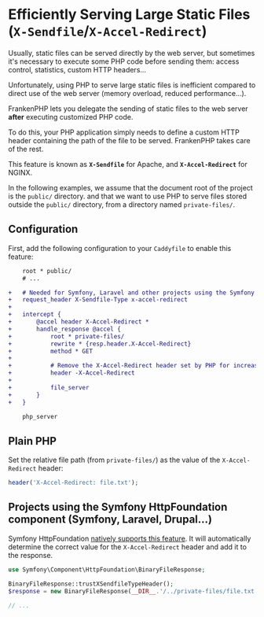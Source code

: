 # Efficiently Serving Large Static Files (`X-Sendfile`/`X-Accel-Redirect`)

Usually, static files can be served directly by the web server,
but sometimes it's necessary to execute some PHP code before sending them:
access control, statistics, custom HTTP headers...

Unfortunately, using PHP to serve large static files is inefficient compared to
direct use of the web server (memory overload, reduced performance...).

FrankenPHP lets you delegate the sending of static files to the web server
**after** executing customized PHP code.

To do this, your PHP application simply needs to define a custom HTTP header
containing the path of the file to be served. FrankenPHP takes care of the rest.

This feature is known as **`X-Sendfile`** for Apache, and **`X-Accel-Redirect`** for NGINX.

In the following examples, we assume that the document root of the project is the `public/` directory.
and that we want to use PHP to serve files stored outside the `public/` directory,
from a directory named `private-files/`.

## Configuration

First, add the following configuration to your `Caddyfile` to enable this feature:

```patch
    root * public/
    # ...

+	# Needed for Symfony, Laravel and other projects using the Symfony HttpFoundation component
+	request_header X-Sendfile-Type x-accel-redirect
+
+	intercept {
+		@accel header X-Accel-Redirect *
+		handle_response @accel {
+			root * private-files/
+			rewrite * {resp.header.X-Accel-Redirect}
+			method * GET
+
+			# Remove the X-Accel-Redirect header set by PHP for increased security
+			header -X-Accel-Redirect
+
+			file_server
+		}
+	}

	php_server
```

## Plain PHP

Set the relative file path (from `private-files/`) as the value of the `X-Accel-Redirect` header:

```php
header('X-Accel-Redirect: file.txt');
```

## Projects using the Symfony HttpFoundation component (Symfony, Laravel, Drupal...)

Symfony HttpFoundation [natively supports this feature](https://symfony.com/doc/current/components/http_foundation.html#serving-files).
It will automatically determine the correct value for the `X-Accel-Redirect` header and add it to the response.

```php
use Symfony\Component\HttpFoundation\BinaryFileResponse;

BinaryFileResponse::trustXSendfileTypeHeader();
$response = new BinaryFileResponse(__DIR__.'/../private-files/file.txt');

// ...
```
